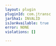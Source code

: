 ```yaml
---
layout: plugin
pluginId: com.jtransc
jarSha1: INVALID
isJarAvailable: true
error: NONE
violations: []

---
```

